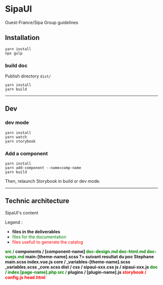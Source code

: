 # SipaUI
Ouest-France/Sipa Group guidelines

## Installation

```
yarn install
npx gulp
```

### build doc

Publish directory `dist/`

```
yarn install
yarn build
```

---

## Dev

### dev mode

```
yarn install
yarn watch
yarn storybook
```

### Add a component

```
yarn install
yarn add-component --name=comp-name
yarn build
```
Then, relaunch Storybook in build or dev mode.

---

## Technic architecture

SipaUI's content

Legend :
- **files in the deliverables**
- <span style="color: green">files for the documentation</span>
- <span style="color: red">files usefull to generate the catalog</span>


**<span style="color: green">src /</span>
    components /
        [component-name]
            <span style="color: green">doc-design.md
            doc-html.md
            doc-vuejs.md</span>
            main-[theme-name].scss ?> suivant resultat du poc Stephane
            main.scss
            index.vue.js
    core /
        _variables-[theme-name].scss
        _variables.scss
        _core.scss
dist /
    css / sipaui-xxx.css
    js  / sipaui-xxx.js
<span style="color: green">doc /
    index
    [page-name].php
src /</span>
    plugins /
        [plugin-name].js
<span style="color: red">storybook /
    config.js
    head.html**</span>
